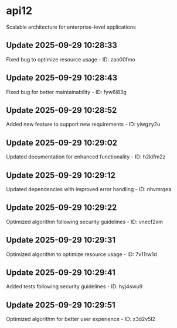 # api12
Scalable architecture for enterprise-level applications

## Update 2025-09-29 10:28:33
Fixed bug to optimize resource usage - ID: zao00fmo


## Update 2025-09-29 10:28:43
Fixed bug for better maintainability - ID: fyw6l83g


## Update 2025-09-29 10:28:52
Added new feature to support new requirements - ID: yiwgzy2u


## Update 2025-09-29 10:29:02
Updated documentation for enhanced functionality - ID: h2kifm2z


## Update 2025-09-29 10:29:12
Updated dependencies with improved error handling - ID: nhvmrqea


## Update 2025-09-29 10:29:22
Optimized algorithm following security guidelines - ID: vnecf2xm


## Update 2025-09-29 10:29:31
Optimized algorithm to optimize resource usage - ID: 7v11rw1d


## Update 2025-09-29 10:29:41
Added tests following security guidelines - ID: hyj4swu9


## Update 2025-09-29 10:29:51
Optimized algorithm for better user experience - ID: x3d2v5l2


